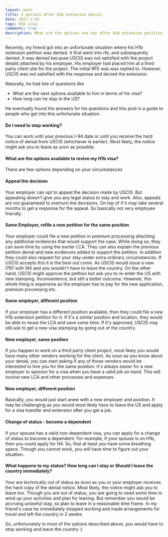 ```yaml
---
layout: post
title: 4 options after H1b extension denial. 
date: 2017-1-29
tags: H1b visa
comments: true
description: What are the options one has after H1b extension petition is denied
---
```

Recently, my friend got into an unfortunate situation where his H1b extension petition was denied. It first went into rfe, and subsequently denied. It was denied because USCIS was not satisfied with the project details attached by his employer. His employer had placed him at a third party client site for the project. The initial RFE was was replied to. However, USCIS was not satisfied with the response and denied the extension.

Naturally, he had lots of questions like
- What are the next options available to him in terms of his visa? 
- How long can he stay in the US?

He eventually found the answers for his questions and this post is a guide to people who get into this unfortunate situation. 

#### Do I need to stop working? 
You can work until your previous I-94 date or until you receive the hard notice of denial from USCIS (whichever is earlier). Most likely, the notice might ask you to leave as soon as possible.

#### What are the options available to revive my H1b visa?
There are few options depending on your circumstances

#### Appeal the decision 

Your employer can opt to appeal the decision made by USCIS. But appealing doesn't give you any legal status to stay and work.
Also, appeals are not guaranteed to overturn the decisions. On top of if it may take several months to get a response for the appeal. So basically not very employee friendly. 

#### Same Employer, refile a new petition for the same position

Your employer could file a new petition in premium processing attaching any additional evidences that would support the 
case. While doing so, they can save time by using the earlier LCA. They can also explain the previous petition denial and new evidences added to support the petition. In addition they could also request for your stay under extra ordinary circumstances.
If USCIS accepts this it is the best out come. As USCIS would issue a new I797 with I94 and you wouldn't have to leave the country. On the other hand, USCIS might approve the petition but ask you to re-enter the US with new stamping. Inconvenience, but still a better outcome. However, this whole thing is expensive as the employer has to pay for the new application, premium processing etc. 

#### Same employer, different position

If your employer has a different position available, then they could file a new H1b extension petition for it. 
If it's a similar position and location, they would be able to reuse the LCA and save some time. If it's approved, USCIS may still ask to get a new visa stamping by going out of the country. 

#### New employer, same position

If you happen to work on a third party client project, most likely you would have many other vendors working for the client.
As soon as you know about your denial, you can start asking if any of those vendors would be interested to hire you for the same position. It's always easier for a new employer to sponsor for a visa when you have a valid job on hand. This will involve new LCA and other processes and expenses.

#### New employer, different position

Basically, you would just start anew with a new employer and position. It may be challenging as you would most likely have to leave the US and apply for a visa transfer and extension after you get a job. 

#### Change of status - become a dependent

If your spouse has a valid non-dependent visa, you can apply for a change of status to become a dependent. For example, if your spouse is on H1b, then you could apply for H4. So, that at least you have some breathing space. Though you cannot work, you will have time to figure out your situation.

#### What happens to my status? How long can I stay or Should I leave the country immediately?
Your are technically out of status as soon as you or your employer receives the hard copy of the denial notice. 
Most likely, the notice might ask you to leave too. Though you are out of status, you are going to need some time to wind up your activities and plan for leaving. But remember you would be accruing unlawful stay, so plan to leave in a reasonable time frame. In my friend's case he immediately stopped working and made arrangements for travel and left the country in 2 weeks.

So, unfortunately in most of the options described above, you would have to stop working and leave the country :(
